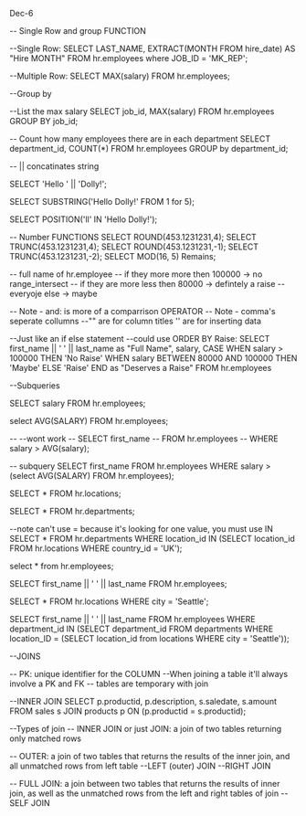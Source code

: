 Dec-6



-- Single Row and group FUNCTION

--Single Row:
SELECT LAST_NAME,
    EXTRACT(MONTH FROM hire_date) AS "Hire MONTH"
FROM hr.employees where JOB_ID = 'MK_REP';


--Multiple Row:
SELECT MAX(salary) FROM hr.employees;



--Group by

--List the max salary
SELECT job_id, MAX(salary)
FROM hr.employees
GROUP BY job_id;


-- Count how many employees there are in each department
SELECT department_id, COUNT(*)
FROM hr.employees
GROUP by department_id;

-- || concatinates string

SELECT 'Hello ' || 'Dolly!';

SELECT SUBSTRING('Hello Dolly!' FROM 1 for 5);

SELECT POSITION('ll' IN 'Hello Dolly!');



-- Number FUNCTIONS
SELECT ROUND(453.1231231,4);
SELECT TRUNC(453.1231231,4);
SELECT ROUND(453.1231231,-1);
SELECT TRUNC(453.1231231,-2);
SELECT MOD(16, 5) Remains;




-- full name of hr.employee
-- if they more more then 100000 -> no range_intersect
-- if they are more less then 80000 -> defintely a raise
-- everyoje else -> maybe

-- Note - and: is more of a comparrison OPERATOR
-- Note - comma's seperate collumns
--"" are for column titles '' are for inserting data

--Just like an if else statement 
--could use ORDER BY Raise:
SELECT first_name || ' ' ||  last_name as "Full Name", salary,
CASE
    WHEN salary > 100000 THEN 'No Raise'
    WHEN salary BETWEEN 80000 AND 100000 THEN 'Maybe'
    ELSE 'Raise'
END as "Deserves a Raise"
FROM hr.employees








--Subqueries

SELECT salary
FROM hr.employees;

select AVG(SALARY)
FROM hr.employees;

-- --wont work
-- SELECT first_name
-- FROM hr.employees
-- WHERE salary > AVG(salary);


-- subquery
SELECT first_name
FROM hr.employees
WHERE salary > (select AVG(SALARY) FROM hr.employees);




SELECT *
FROM hr.locations;


SELECT *
FROM hr.departments;

--note can't use = because it's looking for one value, you must use IN
SELECT *
FROM hr.departments
WHERE location_id IN (SELECT location_id FROM hr.locations WHERE country_id = 'UK');






select *
from hr.employees;



SELECT first_name || ' ' || last_name
FROM hr.employees;

SELECT *
FROM hr.locations
WHERE city = 'Seattle';


SELECT first_name || ' ' || last_name
FROM hr.employees
WHERE department_id IN 
    (SELECT department_id FROM departments WHERE location_ID =
        (SELECT location_id from locations WHERE city = 'Seattle'));





--JOINS


-- PK: unique identifier for the COLUMN
--When joining a table it'll always involve a PK and FK
-- tables are temporary with join


--INNER JOIN
SELECT p.productid, p.description, s.saledate, s.amount
FROM sales s JOIN products p
ON (p.productid = s.productid);

--Types of join
-- INNER JOIN or just JOIN: a join of two tables returning only matched rows

-- OUTER: a join of two tables that returns the results of the inner join, and all unmatched rows from left table
    --LEFT (outer) JOIN
    --RIGHT JOIN

-- FULL JOIN: a join between two tables that returns the results of inner join, as well as the unmatched rows from the left and right tables of join
-- SELF JOIN